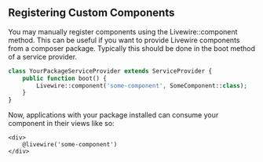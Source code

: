 ## Registering Custom Components

You may manually register components using the Livewire::component method. This can be useful if you want to provide Livewire components from a composer package. Typically this should be done in the boot method of a service provider.

```php
class YourPackageServiceProvider extends ServiceProvider {
    public function boot() {
        Livewire::component('some-component', SomeComponent::class);
    }
}
```

Now, applications with your package installed can consume your component in their views like so:

```blade
<div>
    @livewire('some-component')
</div>
```
